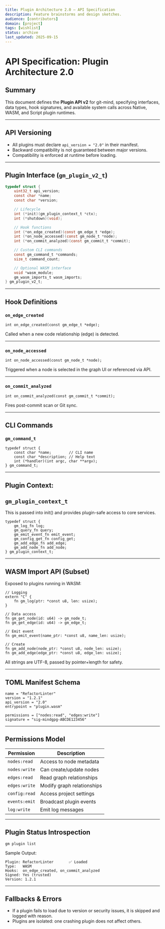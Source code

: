 ```yaml
---
title: Plugin Architecture 2.0 — API Specification
description: Feature brainstorms and design sketches.
audience: [contributors]
domain: [project]
tags: [wishlist]
status: archive
last_updated: 2025-09-15
---
```


# API Specification: Plugin Architecture 2.0

## Summary

This document defines the __Plugin API v2__ for git-mind, specifying interfaces, data types, hook signatures, and available system calls across Native, WASM, and Script plugin runtimes.

---

## API Versioning

- All plugins must declare `api_version = "2.0"` in their manifest.
- Backward compatibility is not guaranteed between major versions.
- Compatibility is enforced at runtime before loading.

---

## Plugin Interface (`gm_plugin_v2_t`)

```c
typedef struct {
    uint32_t api_version;
    const char *name;
    const char *version;

    // Lifecycle
    int (*init)(gm_plugin_context_t *ctx);
    int (*shutdown)(void);

    // Hook functions
    int (*on_edge_created)(const gm_edge_t *edge);
    int (*on_node_accessed)(const gm_node_t *node);
    int (*on_commit_analyzed)(const gm_commit_t *commit);

    // Custom CLI commands
    const gm_command_t *commands;
    size_t command_count;

    // Optional WASM interface
    void *wasm_module;
    gm_wasm_imports_t wasm_imports;
} gm_plugin_v2_t;
```

---

## __Hook Definitions__

### `on_edge_created`

```
int on_edge_created(const gm_edge_t *edge);
```

Called when a new code relationship (edge) is detected.

---

### `on_node_accessed`

```
int on_node_accessed(const gm_node_t *node);
```

Triggered when a node is selected in the graph UI or referenced via API.

---

### `on_commit_analyzed`

```
int on_commit_analyzed(const gm_commit_t *commit);
```

Fires post-commit scan or Git sync.

---

## __CLI Commands__

### `gm_command_t`

```
typedef struct {
    const char *name;        // CLI name
    const char *description; // Help text
    int (*handler)(int argc, char **argv);
} gm_command_t;
```

---

## __Plugin Context:__

## `gm_plugin_context_t`

This is passed into init() and provides plugin-safe access to core services.

```
typedef struct {
    gm_log_fn log;
    gm_query_fn query;
    gm_emit_event_fn emit_event;
    gm_config_get_fn config_get;
    gm_add_edge_fn add_edge;
    gm_add_node_fn add_node;
} gm_plugin_context_t;
```

---

## __WASM Import API (Subset)__

Exposed to plugins running in WASM:

```
// Logging
extern "C" {
    fn gm_log(ptr: *const u8, len: usize);
}

// Data access
fn gm_get_node(id: u64) -> gm_node_t;
fn gm_get_edge(id: u64) -> gm_edge_t;

// Emit event
fn gm_emit_event(name_ptr: *const u8, name_len: usize);

// Create
fn gm_add_node(node_ptr: *const u8, node_len: usize);
fn gm_add_edge(edge_ptr: *const u8, edge_len: usize);
```

All strings are UTF-8, passed by pointer+length for safety.

---

## __TOML Manifest Schema__

```
name = "RefactorLinter"
version = "1.2.1"
api_version = "2.0"
entrypoint = "plugin.wasm"

permissions = ["nodes:read", "edges:write"]
signature = "sig-mindgpg-ABCDE123456"
```

---

## __Permissions Model__

|__Permission__|__Description__|
|---|---|
|`nodes:read`|Access to node metadata|
|`nodes:write`|Can create/update nodes|
|`edges:read`|Read graph relationships|
|`edges:write`|Modify graph relationships|
|`config:read`|Access project settings|
|`events:emit`|Broadcast plugin events|
|`log:write`|Emit log messages|

---

## __Plugin Status Introspection__

```
gm plugin list
```

Sample Output:

```
Plugin: RefactorLinter       ✅ Loaded
Type:   WASM
Hooks:  on_edge_created, on_commit_analyzed
Signed: Yes (trusted)
Version: 1.2.1
```

---

## __Fallbacks & Errors__

- If a plugin fails to load due to version or security issues, it is skipped and logged with reason.
- Plugins are isolated: one crashing plugin does not affect others.

